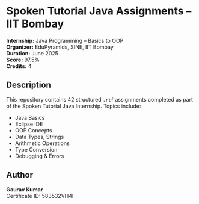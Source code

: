 # Spoken Tutorial Java Assignments – IIT Bombay

**Internship:** Java Programming – Basics to OOP  
**Organizer:** EduPyramids, SINE, IIT Bombay  
**Duration:** June 2025  
**Score:** 97.5%  
**Credits:** 4  

## Description
This repository contains 42 structured `.rtf` assignments completed as part of the Spoken Tutorial Java Internship. Topics include:

- Java Basics  
- Eclipse IDE  
- OOP Concepts  
- Data Types, Strings  
- Arithmetic Operations  
- Type Conversion  
- Debugging & Errors  

## Author
**Gaurav Kumar**  
Certificate ID: 583532VH4I
